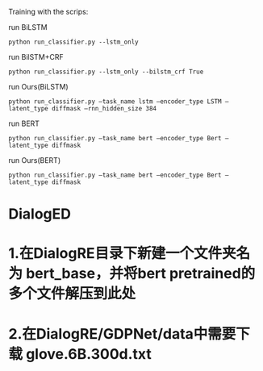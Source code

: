 Training with the scrips:

run BiLSTM 
```
python run_classifier.py --lstm_only
```

run BilSTM+CRF
```
python run_classifier.py --lstm_only --bilstm_crf True
```

run Ours(BiLSTM)
```
python run_classifier.py –task_name lstm –encoder_type LSTM –latent_type diffmask –rnn_hidden_size 384
```

run BERT
```
python run_classifier.py –task_name bert –encoder_type Bert –latent_type diffmask
```

run Ours(BERT)
```
python run_classifier.py –task_name bert –encoder_type Bert –latent_type diffmask
```

# DialogED
# 1.在DialogRE目录下新建一个文件夹名为 bert_base，并将bert pretrained的多个文件解压到此处 
# 2.在DialogRE/GDPNet/data中需要下载 glove.6B.300d.txt

